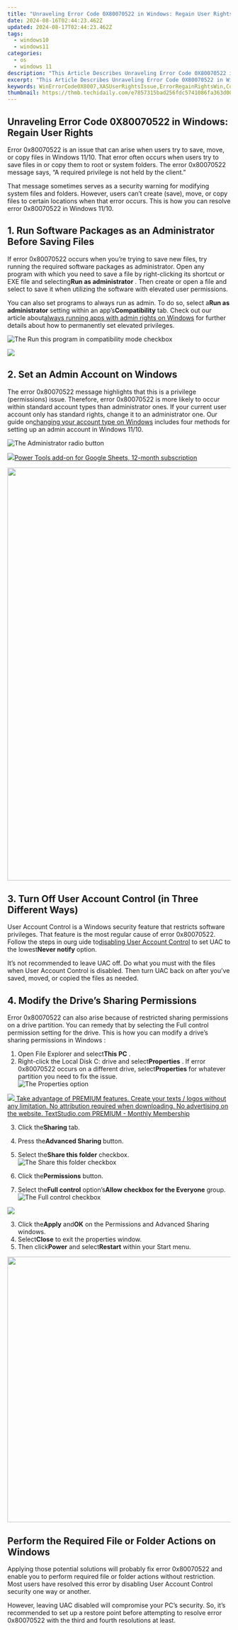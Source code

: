 ```yaml
---
title: "Unraveling Error Code 0X80070522 in Windows: Regain User Rights"
date: 2024-08-16T02:44:23.462Z
updated: 2024-08-17T02:44:23.462Z
tags:
  - windows10
  - windows11
categories:
  - os
  - windows 11
description: "This Article Describes Unraveling Error Code 0X80070522 in Windows: Regain User Rights"
excerpt: "This Article Describes Unraveling Error Code 0X80070522 in Windows: Regain User Rights"
keywords: WinErrorCode0X8007,XASUserRightsIssue,ErrorRegainRightsWin,Code0X8007Solve,UnlockWindowsPermissions,0X80070522ErrorGuide,RestoreWindowsUserRights
thumbnail: https://thmb.techidaily.com/e7857315bad256fdc5741086fa363d0007b6f6fca6b50e61093052da5a00ac70.jpg
---
```


## Unraveling Error Code 0X80070522 in Windows: Regain User Rights

 Error 0x80070522 is an issue that can arise when users try to save, move, or copy files in Windows 11/10\. That error often occurs when users try to save files in or copy them to root or system folders. The error 0x80070522 message says, “A required privilege is not held by the client.”

 That message sometimes serves as a security warning for modifying system files and folders. However, users can’t create (save), move, or copy files to certain locations when that error occurs. This is how you can resolve error 0x80070522 in Windows 11/10.

## 1\. Run Software Packages as an Administrator Before Saving Files

 If error 0x80070522 occurs when you’re trying to save new files, try running the required software packages as administrator. Open any program with which you need to save a file by right-clicking its shortcut or EXE file and selecting**Run as administrator** . Then create or open a file and select to save it when utilizing the software with elevated user permissions.

 You can also set programs to always run as admin. To do so, select a**Run as administrator** setting within an app’s**Compatibility** tab. Check out our article about[always running apps with admin rights on Windows](https://www.makeuseof.com/tag/always-run-apps-administrator-windows/) for further details about how to permanently set elevated privileges.

![The Run this program in compatibility mode checkbox](https://static1.makeuseofimages.com/wordpress/wp-content/uploads/2023/04/the-run-as-administrator-option.jpg)

<!-- affiliate ads begin -->
<a href="https://estore.winxdvd.com/order/checkout.php?PRODS=4081991&QTY=1&AFFILIATE=108875&CART=1"><img src="https://www.winxdvd.com/affiliate/new-banner/wt-500x500.jpg" border="0"></a>
<!-- affiliate ads end -->
## 2\. Set an Admin Account on Windows

 The error 0x80070522 message highlights that this is a privilege (permissions) issue. Therefore, error 0x80070522 is more likely to occur within standard account types than administrator ones. If your current user account only has standard rights, change it to an administrator one. Our guide on[changing your account type on Windows](https://www.makeuseof.com/ways-to-change-user-account-windows-10/) includes four methods for setting up an admin account in Windows 11/10.

![The Administrator radio button](https://static1.makeuseofimages.com/wordpress/wp-content/uploads/2023/04/the-administrator-radio-button.jpg)
<!-- affiliate ads begin -->
<a href="https://secure.2checkout.com/order/checkout.php?PRODS=4721564&QTY=1&AFFILIATE=108875&CART=1"><img src="https://secure.avangate.com/images/merchant/c14a8df1e1b4d5297e9cb30cb34d5a00/products/copy_power-tools-48.png" border="0">Power Tools add-on for Google Sheets, 12-month subscription</a>
<!-- affiliate ads end -->

<!-- affiliate ads begin -->
<a href="https://ancheer.sjv.io/c/5597632/1657301/17326" target="_top" id="1657301"><img src="//a.impactradius-go.com/display-ad/17326-1657301" border="0" alt="" width="1920" height="933"/></a><img height="0" width="0" src="https://imp.pxf.io/i/5597632/1657301/17326" style="position:absolute;visibility:hidden;" border="0" />
<!-- affiliate ads end -->
## 3\. Turn Off User Account Control (in Three Different Ways)

 User Account Control is a Windows security feature that restricts software privileges. That feature is the most regular cause of error 0x80070522\. Follow the steps in our[g](https://www.makeuseof.com/windows-11-disable-user-account-control-prompt/) uide to[disabling User Account Control](https://www.makeuseof.com/windows-11-disable-user-account-control-prompt/) to set UAC to the lowest**Never notify** option.

 It’s not recommended to leave UAC off. Do what you must with the files when User Account Control is disabled. Then turn UAC back on after you’ve saved, moved, or copied the files as needed.

## 4\. Modify the Drive’s Sharing Permissions

 Error 0x80070522 can also arise because of restricted sharing permissions on a drive partition. You can remedy that by selecting the Full control permission setting for the drive. This is how you can modify a drive’s sharing permissions in Windows :

1. Open File Explorer and select**This PC** .
2. Right-click the Local Disk C: drive and select**Properties** . If error 0x80070522 occurs on a different drive, select**Properties** for whatever partition you need to fix the issue.  
![The Properties option](https://static1.makeuseofimages.com/wordpress/wp-content/uploads/2023/04/the-properties-option.jpg)
<!-- affiliate ads begin -->
<a href="https://secure.textstudio.com/order/checkout.php?PRODS=35633281&QTY=1&AFFILIATE=108875&CART=1"> <img src="https://secure.avangate.com/images/merchant/d6eb8222c9718486bdabce8b897380f7/products/2_premium-icon.png" border="0"> Take advantage of PREMIUM features. 
Create your texts / logos without any limitation. 
No attribution required when downloading. 
No advertising on the website. 
 TextStudio.com  PREMIUM - Monthly Membership</a>
<!-- affiliate ads end -->
3. Click the**Sharing** tab.
4. Press the**Advanced Sharing** button.
5. Select the**Share this folder** checkbox.  
![The Share this folder checkbox](https://static1.makeuseofimages.com/wordpress/wp-content/uploads/2023/04/share-this-folder-checkbox.jpg)

1. Click the**Permissions** button.
2. Select the**Full control** option’s**Allow checkbox for the Everyone** group.  
![The Full control checkbox](https://static1.makeuseofimages.com/wordpress/wp-content/uploads/2023/04/the-full-control-checkbox.jpg)
<!-- affiliate ads begin -->
<a href="https://shop.systoolsgroup.com/affiliate.php?ACCOUNT=SYSTOOBY&AFFILIATE=108875&PATH=https%3A%2F%2Fwww.systoolsgroup.com%3FAFFILIATE%3D108875%26RESOURCE%3D%2BSysTools%2BOutlook%2BRecovery"><img src="https://www.systoolsgroup.com/box/outlook-recovery.png" border="0"></a>
<!-- affiliate ads end -->
3. Click the**Apply** and**OK** on the Permissions and Advanced Sharing windows.
4. Select**Close** to exit the properties window.
5. Then click**Power** and select**Restart** within your Start menu.

<!-- affiliate ads begin -->
<a href="https://turtlebeacheu.sjv.io/c/5597632/1996818/23722" target="_top" id="1996818"><img src="//a.impactradius-go.com/display-ad/23722-1996818" border="0" alt="" width="600" height="600"/></a><img height="0" width="0" src="https://imp.pxf.io/i/5597632/1996818/23722" style="position:absolute;visibility:hidden;" border="0" />
<!-- affiliate ads end -->
## Perform the Required File or Folder Actions on Windows

 Applying those potential solutions will probably fix error 0x80070522 and enable you to perform required file or folder actions without restriction. Most users have resolved this error by disabling User Account Control security one way or another.

 However, leaving UAC disabled will compromise your PC’s security. So, it’s recommended to set up a restore point before attempting to resolve error 0x80070522 with the third and fourth resolutions at least.

<ins class="adsbygoogle"
     style="display:block"
     data-ad-format="autorelaxed"
     data-ad-client="ca-pub-7571918770474297"
     data-ad-slot="1223367746"></ins>



<ins class="adsbygoogle"
     style="display:block"
     data-ad-client="ca-pub-7571918770474297"
     data-ad-slot="8358498916"
     data-ad-format="auto"
     data-full-width-responsive="true"></ins>


